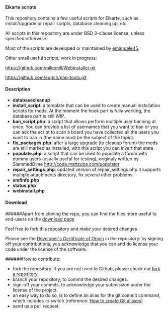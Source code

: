#### Elkarte scripts

This repository contains a few useful scripts for Elkarte, such as install/upgrade or repair scripts, database cleaning up, etc.

All scripts in this repository are under BSD 3-clause license, unless specified otherwise.

Most of the scripts are developed or maintained by [emanuele45](https://github.com/emanuele45).

Other small useful scripts, work in progress:

https://github.com/mikemill/Webinstaller.git

https://github.com/eurich/php-tools.git

#### Description

* **databasecleanup**
* **install_script**: a template that can be used to create manual installation scripts for mods. At the moment the hook part is fully working, the database part is still WIP.
* **ban_script.php**: a script that allows perform multiple user banning at once. You can provide a list of usernames that you want to ban or you can ask the script to scan a board you have collected all the users you want to ban in (the name must be the subject of the topic).
* **fix_packages.php**: after a large upgrade (to cleanup forum) the mods are still marked as installed, with this script you can invert that state.
* **populate.php**: a script that can be used to populate a forum with dummy users (usually useful for testing), originaly written by SlammedDime http://code.mattzuba.com/populator
* **repair_settings.php**: updated version of repair_settings.php it supports multiple attachments directory, fix several other problems.
* **smfinfo.php**
* **status.php**
* **webinstall.php**

#### Download

######Apart from cloning the repo, you can find the files more useful to end-users on the [download page](https://github.com/emanuele45/tools/downloads)

Feel free to fork this repository and make your desired changes.

Please see the [Developer's Certificate of Origin](https://github.com/elkarte/tools/blob/master/DCO.txt) in the repository:
by signing off your contributions, you acknowledge that you can and do license your code under the license of the software.

######How to contribute:
* fork the repository. If you are not used to Github, please check out [fork a repository](http://help.github.com/fork-a-repo).
* branch your repository, to commit the desired changes.
* sign-off your commits, to acknowledge your submission under the license of the project.
 * an easy way to do so, is to define an alias for the git commit command, which includes -s switch (reference: [How to create Git aliases](http://githacks.com/post/1168909216/how-to-create-git-aliases))
* send us a pull request.

